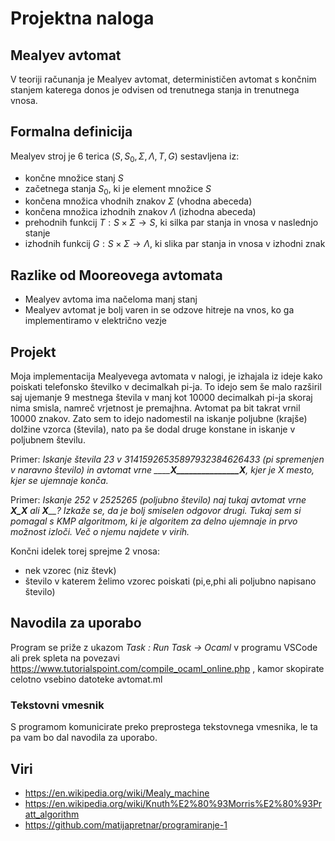 # Projektna naloga
## Mealyev avtomat
V teoriji računanja je Mealyev avtomat, determinističen avtomat s končnim stanjem katerega donos je odvisen od trenutnega stanja in trenutnega vnosa.

## Formalna definicija

Mealyev stroj je 6 terica $(S, S_0 , \Sigma, \Lambda, T, G)$ sestavljena iz:

- končne množice stanj $S$
- začetnega stanja $S_0$, ki je element množice $S$
- končena množica vhodnih znakov $\Sigma$ (vhodna abeceda)
- končena množica izhodnih znakov $\Lambda$ (izhodna abeceda)
- prehodnih funkcij $T : S \times \Sigma \rightarrow S$, ki silka par stanja in vnosa v naslednjo stanje
- izhodnih funkcij $G : S \times \Sigma \rightarrow \Lambda$, ki slika par stanja in vnosa v izhodni znak

## Razlike od Mooreovega avtomata
- Mealyev avtoma ima načeloma manj stanj
- Mealyev avtomat je bolj varen in se odzove hitreje na vnos, ko ga implementiramo v električno vezje

## Projekt
Moja implementacija Mealyevega avtomata v nalogi, je izhajala iz ideje kako poiskati telefonsko številko v decimalkah pi-ja.
To idejo sem še malo razširil saj ujemanje 9 mestnega števila v manj kot 10000 decimalkah pi-ja skoraj nima smisla,
namreč vrjetnost je premajhna. Avtomat pa bit takrat vrnil 10000 znakov. Zato sem to idejo nadomestil na iskanje poljubne (krajše) dolžine vzorca (števila),
nato pa še dodal druge konstane in iskanje v poljubnem številu. 

Primer: *Iskanje števila 23 v 31415926535897932384626433 (pi spremenjen v naravno število)
in avtomat vrne  _______X_______________X___, kjer je X mesto, kjer se ujemnaje konča.*

Primer: *Iskanje 252 v 2525265 (poljubno število) naj tukaj avtomat vrne __X_X__ ali __X____?
Izkaže se, da je bolj smiselen odgovor drugi. Tukaj sem si pomagal s KMP algoritmom, ki je algoritem za delno ujemnaje in prvo možnost izloči.
Več o njemu najdete v virih.*

Končni idelek torej sprejme 2 vnosa: 
- nek vzorec (niz števk)
- število v katerem želimo vzorec poiskati (pi,e,phi ali poljubno napisano število)

## Navodila za uporabo
Program se priže z ukazom _Task : Run Task -> Ocaml_ v programu VSCode
ali prek spleta na povezavi https://www.tutorialspoint.com/compile_ocaml_online.php , 
kamor skopirate celotno vsebino datoteke avtomat.ml

### Tekstovni vmesnik
S programom komunicirate preko preprostega tekstovnega vmesnika, le ta pa vam bo dal navodila za uporabo.

## Viri

-  https://en.wikipedia.org/wiki/Mealy_machine
-  https://en.wikipedia.org/wiki/Knuth%E2%80%93Morris%E2%80%93Pratt_algorithm
-  https://github.com/matijapretnar/programiranje-1

